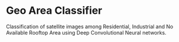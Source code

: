 # Geo Area Classifier
Classification of satellite images among Residential, Industrial and No Available Rooftop Area using Deep Convolutional Neural networks.
